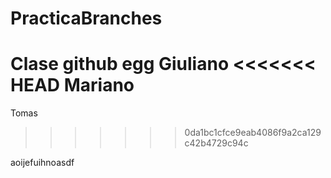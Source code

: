 # PracticaBranches
Clase github egg
Giuliano
<<<<<<< HEAD
Mariano
=======
Tomas
>>>>>>> 0da1bc1cfce9eab4086f9a2ca129c42b4729c94c



aoijefuihnoasdf
